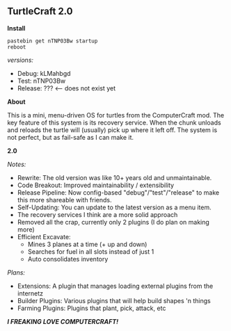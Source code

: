 TurtleCraft 2.0
---------------

**Install**

```
pastebin get nTNP03Bw startup
reboot
```

*versions:*

- Debug: kLMahbgd
- Test: nTNP03Bw
- Release: ??? <-- does not exist yet

**About**

This is a mini, menu-driven OS for turtles from the ComputerCraft mod.
The key feature of this system is its recovery service.
When the chunk unloads and reloads the turtle will (usually) pick up where it left off.
The system is not perfect, but as fail-safe as I can make it.

**2.0**

*Notes:*

- Rewrite: The old version was like 10+ years old and unmaintainable.
- Code Breakout: Improved maintainability / extensibility
- Release Pipeline: Now config-based "debug"/"test"/"release" to make this more shareable with friends.
- Self-Updating: You can update to the latest version as a menu item.
- The recovery services I think are a more solid approach
- Removed all the crap, currently only 2 plugins (I do plan on making more)
- Efficient Excavate:
  - Mines 3 planes at a time (+ up and down)
  - Searches for fuel in all slots instead of just 1
  - Auto consolidates inventory

*Plans:*

- Extensions: A plugin that manages loading external plugins from the internetz
- Builder Plugins: Various plugins that will help build shapes 'n things
- Farming Plugins: Plugins that plant, pick, attack, etc

***I FREAKING LOVE COMPUTERCRAFT!***
